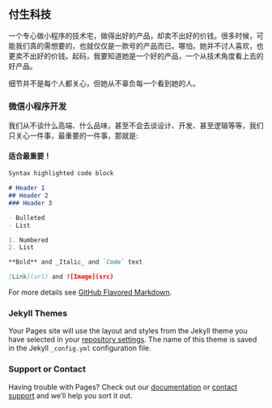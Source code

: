 ## 付生科技

一个专心做小程序的技术宅，做得出好的产品，却卖不出好的价钱。很多时候，可能我们真的需想要的，也就仅仅是一款号的产品而已。哪怕，她并不讨人喜欢，也更卖不出好的价钱。起码，我要知道她是一个好的产品，一个从技术角度看上去的好产品。

细节并不是每个人都关心，但她从不辜负每一个看到她的人。

### 微信小程序开发

我们从不谈什么高端、什么品味，甚至不会去谈设计、开发、甚至逻辑等等，我们只关心一件事，最重要的一件事，那就是:

####  适合最重要！

```markdown
Syntax highlighted code block

# Header 1
## Header 2
### Header 3

- Bulleted
- List

1. Numbered
2. List

**Bold** and _Italic_ and `Code` text

[Link](url) and ![Image](src)
```

For more details see [GitHub Flavored Markdown](https://guides.github.com/features/mastering-markdown/).

### Jekyll Themes

Your Pages site will use the layout and styles from the Jekyll theme you have selected in your [repository settings](https://github.com/nscWeb/nscWeb.Github.io/settings). The name of this theme is saved in the Jekyll `_config.yml` configuration file.

### Support or Contact

Having trouble with Pages? Check out our [documentation](https://help.github.com/categories/github-pages-basics/) or [contact support](https://github.com/contact) and we’ll help you sort it out.
